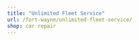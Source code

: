 ```yaml
---
title: "Unlimited Fleet Service"
url: /fort-wayne/unlimited-fleet-service/
shop: car repair
---
```

